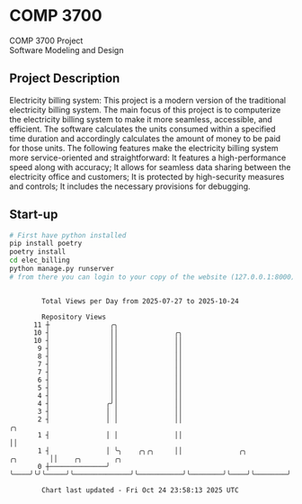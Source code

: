 # COMP 3700
COMP 3700 Project  
Software Modeling and Design
## Project Description
Electricity billing system: This project is a modern version of the traditional electricity billing system. The main focus of this project is to computerize the electricity billing system to make it more seamless, accessible, and efficient. The software calculates the units consumed within a specified time duration and accordingly calculates the amount of money to be paid for those units. The following features make the electricity billing system more service-oriented and straightforward: It features a high-performance speed along with accuracy; It allows for seamless data sharing between the electricity office and customers; It is protected by high-security measures and controls; It includes the necessary provisions for debugging.

## Start-up
```bash
# First have python installed
pip install poetry
poetry install
cd elec_billing
python manage.py runserver
# from there you can login to your copy of the website (127.0.0.1:8000), default creds are admin/admin
```

```

        Total Views per Day from 2025-07-27 to 2025-10-24

        Repository Views
      11 ┼               ╭╮
      10 ┤               ││              ╭╮
      10 ┤               ││              ││
       9 ┤               ││              ││
       8 ┤               ││              ││
       7 ┤               ││              ││
       7 ┤               ││              ││
       6 ┤               ││              ││
       5 ┤               ││              ││
       4 ┤               ││              ││
       4 ┤              ╭╯│              ││
       3 ┤              │ │              ││
       2 ┤              │ │              ││                                     ╭╮
       1 ┤              │ │              ││                                     ││
       1 ┤              │ ╰╮    ╭╮╭╮     ││              ╭╮           ╭╮        ││    ╭╮        ╭╮
       0 ┼──────────────╯  ╰────╯╰╯╰─────╯╰──────────────╯╰───────────╯╰────────╯╰────╯╰────────╯╰─

        Chart last updated - Fri Oct 24 23:58:13 2025 UTC
        
```
